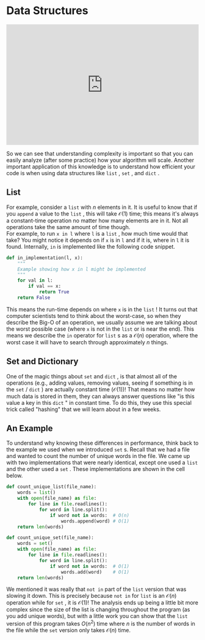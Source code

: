 # Data Structures

<div style="position: relative; padding-bottom: 62.5%; height: 0;">
    <iframe src="https://www.loom.com/embed/005a2fbfe4f84e548189f6dfd9ce639a?sharedAppSource=personal_library" frameborder="0" webkitallowfullscreen mozallowfullscreen allowfullscreen style="position: absolute; top: 0; left: 0; width: 100%; height: 100%;"></iframe>
</div>

So we can see that understanding complexity is important so that you can easily analyze (after some practice) how your algorithm will scale. Another important application of this knowledge is to understand how efficient your code is when using data structures like `list` , `set` , and `dict` .  
##  List  

For example, consider a `list` with $n$ elements in it. It is useful to know that if you `append` a value to the `list` , this will take $\mathcal{O}(1)$ time; this means it's always a constant-time operation no matter how many elements are in it. Not all operations take the same amount of time though.  
For example, to run `x in l` where `l` is a `list` , how much time would that take? You might notice it depends on if `x` is in `l` and if it is, where in `l` it is found. Internally, `in` is implemented like the following code snippet.  
```python
def in_implementation(l, x):
    """
    Example showing how x in l might be implemented
    """
    for val in l:
        if val == x:
            return True
    return False
```

This means the run-time depends on where `x` is in the `list` ! It turns out that computer scientists tend to think about the worst-case, so when they describe the Big-O of an operation, we usually assume we are talking about the worst possible case (where `x` is not in the `list` or is near the end). This means we describe the `in` operator for `list` s as a $\mathcal{O}(n)$ operation, where the worst case it will have to search through approximately $n$ things.  
##  Set and Dictionary  

One of the magic things about `set` and `dict` , is that almost all of the operations (e.g., adding values, removing values, seeing if something is in the `set` / `dict` ) are actually constant time ($\mathcal{O}(1)$)! That means no matter how much data is stored in them, they can always answer questions like "is this value a key in this `dict` " in constant time. To do this, they use this special trick called "hashing" that we will learn about in a few weeks.  
##  An Example  

To understand why knowing these differences in performance, think back to the example we used when we introduced `set` s. Recall that we had a file and wanted to count the number of unique words in the file. We came up with two implementations that were nearly identical, except one used a `list` and the other used a `set` . These implementations are shown in the cell below.  
```python
def count_unique_list(file_name):
    words = list()  
    with open(file_name) as file:
        for line in file.readlines():
            for word in line.split():
                if word not in words:  # O(n)
                    words.append(word) # O(1)
    return len(words)

def count_unique_set(file_name):
    words = set()  
    with open(file_name) as file:
        for line in file.readlines():
            for word in line.split():
                if word not in words:  # O(1)
                    words.add(word)    # O(1)
    return len(words)
```

We mentioned it was really that `not in` part of the `list` version that was slowing it down. This is precisely because `not in` for `list` is an $\mathcal{O}(n)$ operation while for `set` , it is $\mathcal{O}(1)$! The analysis ends up being a little bit more complex since the size of the list is changing throughout the program (as you add unique words), but with a little work you can show that the `list` version of this program  takes $O(n^2)$ time where $n$ is the number of words in the file while the `set` version only takes $\mathcal{O}(n)$ time.  
 
